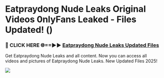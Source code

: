 # Eatpraydong Nude Leaks Original Videos 0nlyFans Leaked - Files Updated! ()

<h3>🔴 CLICK HERE 🌐==►► <a href="https://tinyurl.com/2p9ay9w9" rel="nofollow">Eatpraydong Nude Leaks Updated Files</a></h3>

Get Eatpraydong Nude Leaks and all content. Now you can access all videos and pictures of Eatpraydong Nude Leaks. New Updated Files 2025!

[![](https://i.imgur.com/KQgVmj3.gif)](https://tinyurl.com/2p9ay9w9)
